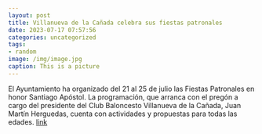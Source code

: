 ```yaml
---
layout: post
title: Villanueva de la Cañada celebra sus fiestas patronales
date: 2023-07-17 07:57:56
categories: uncategorized
tags:
- random
image: /img/image.jpg
caption: This is a picture
---
```

El Ayuntamiento ha organizado del 21 al 25 de julio las Fiestas Patronales en honor Santiago Apóstol. La programación, que arranca con el pregón a cargo del presidente del Club Baloncesto Villanueva de la Cañada, Juan Martín Herguedas, cuenta con actividades y propuestas para todas las edades.   [link](https://www.ayto-villacanada.es/tu-ayuntamiento/villanueva-de-la-canada-celebra-sus-fiestas-patronales/)
